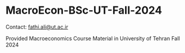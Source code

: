 # MacroEcon-BSc-UT-Fall-2024
Contact: fathi.ali@ut.ac.ir





Provided Macroeconomics Course Material in University of Tehran
Fall 2024
